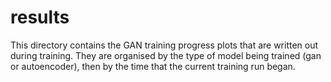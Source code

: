# results
This directory contains the GAN training progress plots that are written out during training.
They are organised by the type of model being trained (gan or autoencoder), then by the time that
the current training run began.